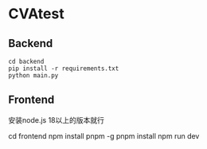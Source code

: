 # CVAtest

## Backend
```shell
cd backend
pip install -r requirements.txt
python main.py
```

## Frontend
安装node.js 18以上的版本就行

cd frontend
npm install pnpm -g
pnpm install
npm run dev
